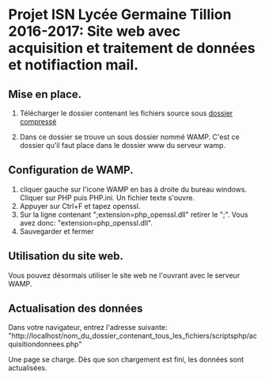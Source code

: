 # Projet ISN Lycée Germaine Tillion 2016-2017: Site web avec acquisition et traitement de données et notifiaction mail.

## Mise en place.

  1. Télécharger le dossier contenant les fichiers source sous [dossier compressé](https://github.com/amatokus8669/Fortress-Market/archive/master.zip)
  
  2. Dans ce dossier se trouve un sous dossier nommé WAMP. C'est ce dossier qu'il faut place dans le dossier www du serveur wamp.
  
## Configuration de WAMP.

  1. cliquer gauche sur l'icone WAMP en bas à droite du bureau windows. Cliquer sur PHP puis PHP.ini. Un fichier texte s'ouvre.
  2. Appuyer sur Ctrl+F et tapez openssl.
  3. Sur la ligne contenant ";extension=php_openssl.dll" retirer le ";". Vous avez donc: "extension=php_openssl.dll".
  4. Sauvegarder et fermer
  
## Utilisation du site web.

  Vous pouvez désormais utiliser le site web ne l'ouvrant avec le serveur WAMP.
  
## Actualisation des données

  Dans votre navigateur, entrez l'adresse suivante: "http://localhost/nom_du_dossier_contenant_tous_les_fichiers/scriptsphp/acquisitiondonnees.php"
  
  Une page se charge. Dès que son chargement est fini, les données sont actualisées.
